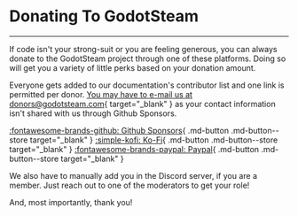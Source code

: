 # Donating To GodotSteam

---

If code isn't your strong-suit or you are feeling generous, you can always donate to the GodotSteam project through one of these platforms.  Doing so will get you a variety of little perks based on your donation amount.

Everyone gets added to our documentation's contributor list and one link is permitted per donor.  [You may have to e-mail us at donors@godotsteam.com](mailto:donors@godotsteam.com){ target="_blank" } as your contact information isn't shared with us through Github Sponsors.

<div class="link-grid" markdown>

[:fontawesome-brands-github: Github Sponsors](https://github.com/sponsors/Gramps){ .md-button .md-button--store target="_blank" }
[:simple-kofi: Ko-Fi](https://ko-fi.com/grampsgarcia){ .md-button .md-button--store target="_blank" }
[:fontawesome-brands-paypal: Paypal](https://www.paypal.me/sithlordkyle){ .md-button .md-button--store target="_blank" }

</div>

We also have to manually add you in the Discord server, if you are a member.  Just reach out to one of the moderators to get your role!

And, most importantly, thank you!
